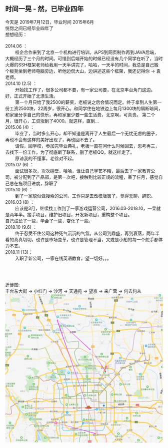 [prop:title]: 时间一晃-毕业四年
[prop:date]: 2019年07月12日
[prop:tags]: life

## 时间一晃 - 然，已毕业四年<br>
今天是 2019年7月12日，毕业时间 2015年6月<br>
恍惚之间已经毕业四年了<br>
想想经历：<br><br>
2014.06 ：<br>
&nbsp;&nbsp;&nbsp;&nbsp;&nbsp;&nbsp;&nbsp;&nbsp;校企合作来到了北京一个机构进行培训。从PS到网页制作再到JAVA后端，大概经历了三个月的时间。可惜到后端开始的时候已经没有几个同学在听了，当时火爆的SSH框架老师给我用一天半讲完了，哈哈，一天半的时间，我总是自己搬个板凳坐到老师电脑旁边，听他边侃大山，边讲述这些个框架，我还记得你 -> 袁老师。<br>
2014.10 (2.5) ：<br>
&nbsp;&nbsp;&nbsp;&nbsp;&nbsp;&nbsp;&nbsp;&nbsp;开始找工作了，很多公司都不要，有一家公司要，在北京丰台角门这边。好，正式开始了北漂生活。<br>
&nbsp;&nbsp;&nbsp;&nbsp;&nbsp;&nbsp;&nbsp;&nbsp;第一个月只给了我2500的薪资，老板说之后会情况而定。终于拿到人生第一份工资2500块，22周岁，很开心。和同学住在地铁边上每月1300块的隔断暗间，和家里分享自己的快乐，再和家里少要一些生活费，北京啊，可真贵。
第二个月，很开心，工资涨到了4000。就这样，直到...<br>
2015.06 (4) ：<br>
&nbsp;&nbsp;&nbsp;&nbsp;&nbsp;&nbsp;&nbsp;&nbsp;毕业了，当时多么开心，却不知道是离开了人生最后一个无忧无虑的圈子，再也不会有这样的美好出现了，再也回不去了。<br>
&nbsp;&nbsp;&nbsp;&nbsp;&nbsp;&nbsp;&nbsp;&nbsp;请假，回学校，参加完毕业典礼，老板一直在问什么时候回去，思考再三，去找下一份工作，为了彻底断了联系，删了老板QQ，就这样走了。<br>
&nbsp;&nbsp;&nbsp;&nbsp;&nbsp;&nbsp;&nbsp;&nbsp;原谅我的不懂事，老徐对不起。<br>
2015.07 (6) ：<br>
&nbsp;&nbsp;&nbsp;&nbsp;&nbsp;&nbsp;&nbsp;&nbsp;面试很多次，次次碰壁，哈哈，谁让自己学艺不精，最后去了一家教育公司，被分配到了产品部，是第一次吧，接触到比较正规的流程，呆了仨月，感觉自己总在拖项目进度，辞职了<br>
2015.10 (6) ：<br>
&nbsp;&nbsp;&nbsp;&nbsp;&nbsp;&nbsp;&nbsp;&nbsp;到了一家貌似做搜索的公司，工作只是去改模版罢了，觉得无聊，辞职。<br>
2016.03 (8) ：<br>
&nbsp;&nbsp;&nbsp;&nbsp;&nbsp;&nbsp;&nbsp;&nbsp;应该是3月，继续找工作到了一家游戏运营公司，2016.03-2018.10，一呆就是两年半。接手项目，维护旧项目，开发新项目，重构整个项目。<br>
自己成长了一些，学会了一些，变化了一些。<br>
2018.10 (9.6) ：<br>
&nbsp;&nbsp;&nbsp;&nbsp;&nbsp;&nbsp;&nbsp;&nbsp;终于忍受不住公司这种死气沉沉的气氛。从公司到鼎盛，再到衰落，两年半看的真真切切，也许是市场变革，也许是管理不当，又或是小船的每一个舵手都体力不支。<br>
2018.11 (13)：<br>
&nbsp;&nbsp;&nbsp;&nbsp;&nbsp;&nbsp;&nbsp;&nbsp;入职了新公司，一家在线英语教育，望一切好。。。

<br><br><br>
迁徙图:<br>
丰台东大街 -> 小红门 -> 沙河 -> 天通苑 -> 望京 -> 来广营 -> 何去何从<br>
<img src='https://raw.githubusercontent.com/qq443672581/qq443672581.github.io/master/imgs/迁徙图.jpg' />



